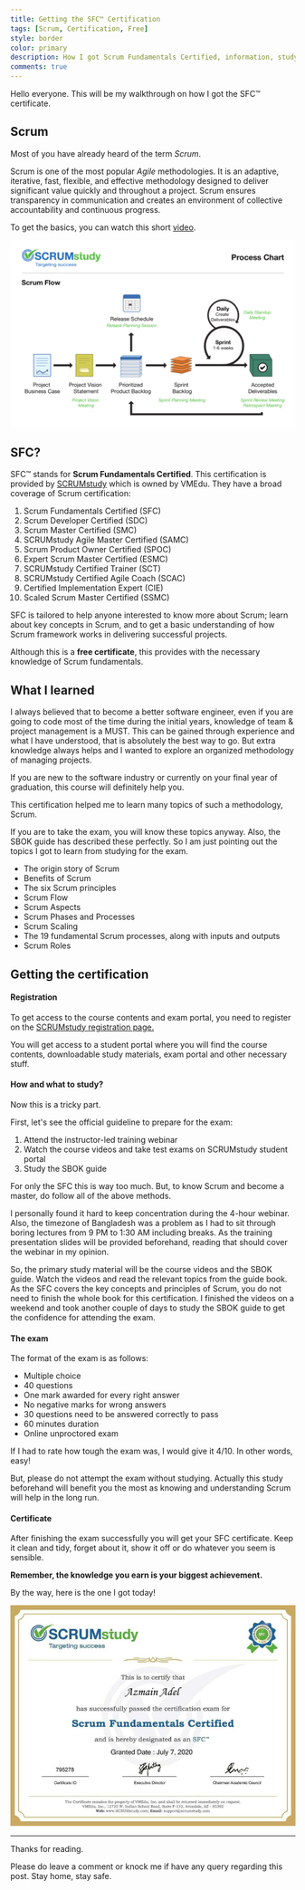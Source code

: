 ```yaml
---
title: Getting the SFC™ Certification
tags: [Scrum, Certification, Free]
style: border
color: primary
description: How I got Scrum Fundamentals Certified, information, study guide and more!
comments: true
---
```


Hello everyone. This will be my walkthrough on how I got the SFC™ certificate.

## Scrum

Most of you have already heard of the term *Scrum*. 

Scrum is one of the most popular *Agile* methodologies. It is an adaptive, iterative, fast, flexible, and effective methodology designed to deliver significant value quickly and throughout a project. Scrum ensures transparency in communication and creates an environment of collective accountability and continuous progress. 

To get the basics, you can watch this short [video](https://youtu.be/aP3TBpWWwJ8).

<img src="../assets/img/blog/sfc-certification/scrum-flow.png" alt="scrum-flow" style="zoom:80%;" />


## SFC?

SFC™ stands for **Scrum Fundamentals Certified**. This certification is provided by [SCRUMstudy](https://www.scrumstudy.com/) which is owned by VMEdu. They have a broad coverage of Scrum certification:

1. Scrum Fundamentals Certified (SFC)
2. Scrum Developer Certified (SDC)
3. Scrum Master Certified (SMC)
4. SCRUMstudy Agile Master Certified (SAMC)
5. Scrum Product Owner Certified (SPOC)
6. Expert Scrum Master Certified (ESMC)
7. SCRUMstudy Certified Trainer (SCT)
8. SCRUMstudy Certified Agile Coach (SCAC)
9. Certified Implementation Expert (CIE)
10. Scaled Scrum Master Certified (SSMC)



SFC is tailored to help anyone interested to know more about Scrum; learn about key concepts in Scrum, and to get a basic understanding of how Scrum framework works in delivering successful projects. 

Although this is a **free certificate**, this provides with the necessary knowledge of Scrum fundamentals.



## What I learned

I always believed that to become a better software engineer, even if you are going to code most of the time during the initial years, knowledge of team & project management is a MUST. This can be gained through experience and what I have understood, that is absolutely the best way to go. But extra knowledge always helps and I wanted to explore an organized methodology of managing projects.

If you are new to the software industry or currently on your final year of graduation, this course will definitely help you.

This certification helped me to learn many topics of such a methodology, Scrum.

If you are to take the exam, you will know these topics anyway. Also, the SBOK guide has described these perfectly. So I am just pointing out the topics I got to learn from studying for the exam.

- The origin story of Scrum
- Benefits of Scrum
- The six Scrum principles
- Scrum Flow
- Scrum Aspects
- Scrum Phases and Processes
- Scrum Scaling
- The 19 fundamental Scrum processes, along with inputs and outputs
- Scrum Roles


## Getting the certification

#### Registration

To get access to the course contents and exam portal, you need to register on the [SCRUMstudy registration page.](https://www.scrumstudy.com/Account/Register)

You will get access to a student portal where you will find the course contents, downloadable study materials, exam portal and other necessary stuff.

#### How and what to study?

Now this is a tricky part. 

First, let's see the official guideline to prepare for the exam:

1. Attend the instructor-led training webinar
2. Watch the course videos and take test exams on SCRUMstudy student portal
3. Study the SBOK guide

For only the SFC this is way too much. But, to know Scrum and become a master, do follow all of the above methods.

I personally found it hard to keep concentration during the 4-hour webinar. Also, the timezone of Bangladesh was a problem as I had to sit through boring lectures from 9 PM to 1:30 AM including breaks. As the training presentation slides will be provided beforehand, reading that should cover the webinar in my opinion.

So, the primary study material will be the course videos and the SBOK guide. Watch the videos and read the relevant topics from the guide book. As the SFC covers the key concepts and principles of Scrum, you do not need to finish the whole book for this certification. I finished the videos on a weekend and took another couple of days to study the SBOK guide to get the confidence for attending the exam.

#### The exam

The format of the exam is as follows:

- Multiple choice
- 40 questions
- One mark awarded for every right answer
- No negative marks for wrong answers
- 30 questions need to be answered correctly to pass
- 60 minutes duration
- Online unproctored exam

If I had to rate how tough the exam was, I would give it 4/10. In other words, easy!

But, please do not attempt the exam without studying. Actually this study beforehand will benefit you the most as knowing and understanding Scrum will help in the long run.

#### Certificate

After finishing the exam successfully you will get your SFC certificate. Keep it clean and tidy, forget about it, show it off or do whatever you seem is sensible. 

**Remember, the knowledge you earn is your biggest achievement.**

By the way, here is the one I got today!

<img src="../assets/img/blog/sfc-certification/cert.jpg" alt="certificate" style="zoom:60%;" />


---
Thanks for reading. 

Please do leave a comment or knock me if have any query regarding this post.
Stay home, stay safe.